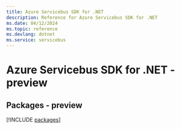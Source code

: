 ```yaml
---
title: Azure Servicebus SDK for .NET
description: Reference for Azure Servicebus SDK for .NET
ms.date: 04/12/2024
ms.topic: reference
ms.devlang: dotnet
ms.service: servicebus
---
```

# Azure Servicebus SDK for .NET - preview
## Packages - preview
[!INCLUDE [packages](servicebus-index.md)]